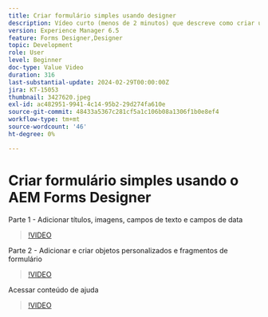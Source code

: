 ```yaml
---
title: Criar formulário simples usando designer
description: Vídeo curto (menos de 2 minutos) que descreve como criar um formulário simples
version: Experience Manager 6.5
feature: Forms Designer,Designer
topic: Development
role: User
level: Beginner
doc-type: Value Video
duration: 316
last-substantial-update: 2024-02-29T00:00:00Z
jira: KT-15053
thumbnail: 3427620.jpeg
exl-id: ac482951-9941-4c14-95b2-29d274fa610e
source-git-commit: 48433a5367c281cf5a1c106b08a1306f1b0e8ef4
workflow-type: tm+mt
source-wordcount: '46'
ht-degree: 0%

---
```


# Criar formulário simples usando o AEM Forms Designer

Parte 1 - Adicionar títulos, imagens, campos de texto e campos de data

>[!VIDEO](https://video.tv.adobe.com/v/3427620/?learn=on)

Parte 2 - Adicionar e criar objetos personalizados e fragmentos de formulário

>[!VIDEO](https://video.tv.adobe.com/v/3427621/?learn=on)

Acessar conteúdo de ajuda

>[!VIDEO](https://video.tv.adobe.com/v/3427622/?learn=on)

